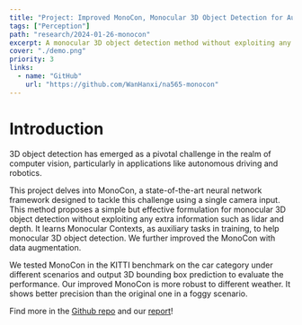 ```yaml
---
title: "Project: Improved MonoCon, Monocular 3D Object Detection for Autonomous Driving"
tags: ["Perception"]
path: "research/2024-01-26-monocon"
excerpt: A monocular 3D object detection method without exploiting any extra information such as lidar and depth.
cover: "./demo.png"
priority: 3
links:
  - name: "GitHub"
    url: "https://github.com/WanHanxi/na565-monocon"
---
```


# Introduction

3D object detection has emerged as a pivotal challenge in the realm of computer vision, particularly in applications like autonomous driving and robotics.

This project delves into MonoCon, a state-of-the-art neural network framework designed to tackle this challenge using a single camera input. This method proposes a simple but effective formulation for monocular 3D object detection without exploiting any extra information such as lidar and depth. It learns Monocular Contexts, as auxiliary tasks in training, to help monocular 3D object detection. We further improved the MonoCon with data augmentation.

We tested MonoCon in the KITTI benchmark on the car category under different scenarios and output 3D bounding box prediction to evaluate the performance. Our improved MonoCon is more robust to different weather. It shows better precision than the original one in a foggy scenario.

Find more in the [Github repo](https://github.com/WanHanxi/na565-monocon) and our [report](https://github.com/WanHanxi/na565-monocon/blob/main/NAVARCH565_Team14.pdf)!
